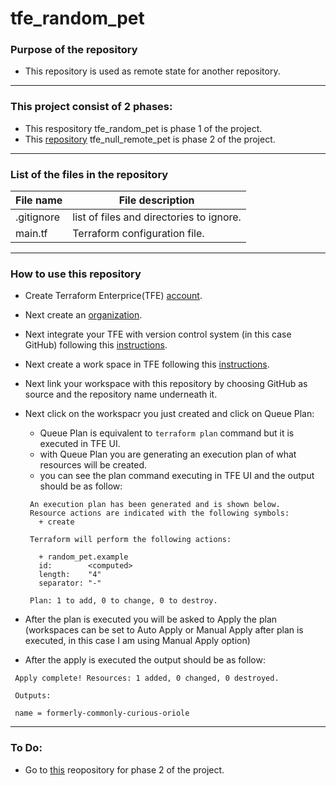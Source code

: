 # tfe_random_pet 

### Purpose of the repository
- This repository is used as remote state for another repository. 
------------------------------------------------------------------------------------------------------------------
### This project consist of 2 phases:
 - This respository tfe_random_pet is phase 1 of the project.
 - This [repository](https://github.com/nikcbg/tfe_null_remote_pet) tfe_null_remote_pet is phase 2 of the project.
-----------------------------------------------------------------------------------------------------------------
### List of the files in the repository
File name |	File description
----------|--------------------
.gitignore | list of files and directories to ignore.
main.tf	| Terraform configuration file.
-------------------------------------------------------------------------------------------------------------------
### How to use this repository 
- Create Terraform Enterprice(TFE) [account](https://www.hashicorp.com/resources/getting-started-with-terraform-enterprise#step-1-create-a-terraform-enterprise-account).
- Next create an [organization](https://www.hashicorp.com/resources/getting-started-with-terraform-enterprise#step-2-create-and-manage-an-organization).
- Next integrate your TFE with version control system (in this case GitHub) following this [instructions](https://www.hashicorp.com/resources/getting-started-with-terraform-enterprise#step-4-create-a-workspace).
- Next create a work space in TFE following this [instructions](https://www.hashicorp.com/resources/getting-started-with-terraform-enterprise#step-4-create-a-workspace).
- Next link your workspace with this repository by choosing GitHub as source and the repository name underneath it. 
- Next click on the workspacr you just created and click on Queue Plan:  
  - Queue Plan is equivalent to `terraform plan` command but it is executed in TFE UI.
  - with Queue Plan you are generating an execution plan of what resources will be created.
  - you can see the plan command executing in TFE UI and the output should be as follow: 
  
   ```
    An execution plan has been generated and is shown below.
    Resource actions are indicated with the following symbols:
      + create

    Terraform will perform the following actions:

      + random_pet.example
      id:        <computed>
      length:    "4"
      separator: "-"

    Plan: 1 to add, 0 to change, 0 to destroy.
   ```
 - After the plan is executed you will be asked to Apply the plan (workspaces can be set to Auto Apply or Manual Apply after plan is executed, in this case I am using Manual Apply option)
 - After the apply is executed the output should be as follow:
 
 ```
  Apply complete! Resources: 1 added, 0 changed, 0 destroyed.

  Outputs:

  name = formerly-commonly-curious-oriole
 ```
 -----------------------------------------------------------------------------------------------------------------
### To Do:
- Go to [this](https://github.com/nikcbg/tfe_null_remote_pet) reopository for phase 2 of the project.
